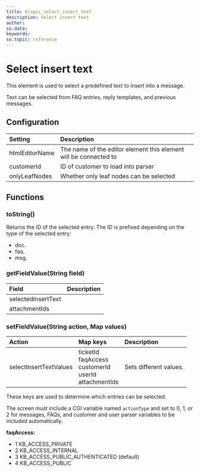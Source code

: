 ```yaml
---
title: blogic_select_insert_text
description: Select insert text
author:
so.date:
keywords:
so.topic: reference
---
```


# Select insert text

This element is used to select a predefined text to insert into a message.

Text can be selected from FAQ entries, reply templates, and previous messages.

## Configuration

| Setting        | Description                                                      |
|:---------------|:-----------------------------------------------------------------|
| htmlEditorName | The name of the editor element this element will be connected to |
| customerId     | ID of customer to load into parser                               |
| onlyLeafNodes  | Whether only leaf nodes can be selected                          |

## Functions

### toString()

Returns the ID of the selected entry. The ID is prefixed depending on the type of the selected entry:

* doc.
* faq.
* msg.

### getFieldValue(String field)

| Field              | Description |
|:-------------------|:------------|
| selectedInsertText |             |
| attachmentIds      |             |

### setFieldValue(String action, Map values)

| Action                 | Map keys               | Description                                                        |
|:-----------------------|:-----------------------|:-------------------------------------------------------------------|
| selectInsertTextValues | ticketId<br/>faqAccess<br/>customerId<br/>userId<br/>attachmentIds | Sets different values. |

These keys are used to determine which entries can be selected.

The screen must include a CGI variable named `actionType` and set to 0, 1, or 2 for messages, FAQs, and customer and user parser variables to be included automatically.

**faqAccess:**

* 1 KB_ACCESS_PRIVATE
* 2 KB_ACCESS_INTERNAL
* 3 KB_ACCESS_PUBLIC_AUTHENTICATED (default)
* 4 KB_ACCESS_PUBLIC
